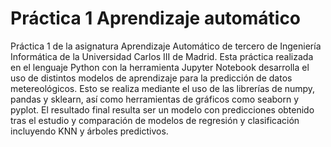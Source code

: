 # Práctica 1 Aprendizaje automático
Práctica 1 de la asignatura Aprendizaje Automático de tercero de Ingeniería Informática de la Universidad Carlos III de Madrid. Esta práctica realizada en el lenguaje Python con la herramienta Jupyter Notebook desarrolla el uso de distintos modelos de aprendizaje para la predicción de datos metereológicos. Esto se realiza mediante el uso de las librerías de numpy, pandas y sklearn, así como herramientas de gráficos como seaborn y pyplot. El resultado final resulta ser un modelo con predicciones obtenido tras el estudio y comparación de modelos de regresión y clasificación incluyendo KNN y árboles predictivos. 
